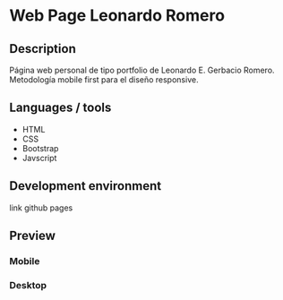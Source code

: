 # Web Page Leonardo Romero

## Description
Página web personal de tipo portfolio de Leonardo E. Gerbacio Romero. Metodología mobile first para el diseño responsive.

## Languages / tools
- HTML
- CSS
- Bootstrap 
- Javscript

## Development environment
link github pages

## Preview

### Mobile

### Desktop

